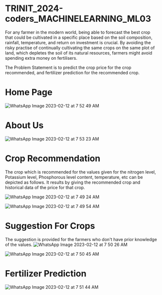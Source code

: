 # TRINIT_2024-coders_MACHINELEARNING_ML03

For any farmer in the modern world, being able to forecast the best crop that could be cultivated in a specific place based on the soil composition, rainfall, temperature, and return on investment is crucial. By avoiding the risky practise of continually cultivating the same crops on the same plot of land, which depletes the soil of its natural resources, farmers might avoid spending extra money on fertilisers.


The Problem Statement is to predict the crop price for the crop recommended, and fertilizer prediction for the recommended crop.

# Home Page

![WhatsApp Image 2023-02-12 at 7 52 49 AM](https://user-images.githubusercontent.com/89289311/218289518-90726f3d-81bd-46f1-952f-0d852eb56866.jpeg)

# About Us
![WhatsApp Image 2023-02-12 at 7 53 23 AM](https://user-images.githubusercontent.com/89289311/218289515-c356b918-255a-41d9-95d6-eff0e570be76.jpeg)


# Crop Recommendation
  The crop which is recommended for the values given for the nitrogen level, Potassium level, Phosphorous level content, temperature, etc can be depicted as follows. It results by giving the recommended crop and historical data of the price for that crop.
  
  ![WhatsApp Image 2023-02-12 at 7 49 24 AM](https://user-images.githubusercontent.com/89289311/218289478-adb2fb89-d3e4-4881-9efd-e53ae5648dc4.jpeg)

![WhatsApp Image 2023-02-12 at 7 49 54 AM](https://user-images.githubusercontent.com/89289311/218289480-ec81bf90-088c-4e58-9c1a-ed8ce84ef4f4.jpeg)

# Suggestion For Crops
The suggestion is provided for the farmers who don't have prior knowledge of the values.
![WhatsApp Image 2023-02-12 at 7 50 26 AM](https://user-images.githubusercontent.com/89289311/218289487-4627ba66-efe1-4be4-b49c-711e8ece5859.jpeg)

![WhatsApp Image 2023-02-12 at 7 50 45 AM](https://user-images.githubusercontent.com/89289311/218289489-bc454641-009f-46e3-af4f-090500492457.jpeg)

# Fertilizer Prediction

![WhatsApp Image 2023-02-12 at 7 51 44 AM](https://user-images.githubusercontent.com/89289311/218289500-f983fab7-686b-4c4f-b1e6-933622e94525.jpeg)
